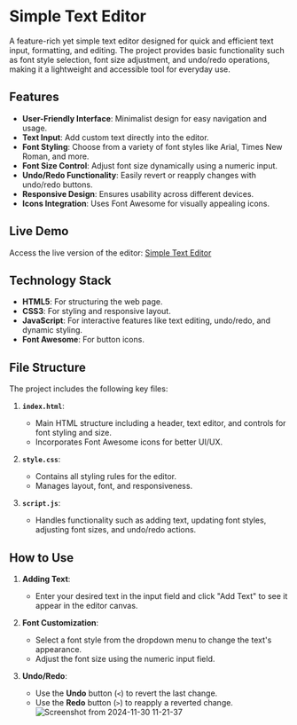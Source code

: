 # Simple Text Editor

A feature-rich yet simple text editor designed for quick and efficient text input, formatting, and editing. The project provides basic functionality such as font style selection, font size adjustment, and undo/redo operations, making it a lightweight and accessible tool for everyday use.

## Features

- **User-Friendly Interface**: Minimalist design for easy navigation and usage.
- **Text Input**: Add custom text directly into the editor.
- **Font Styling**: Choose from a variety of font styles like Arial, Times New Roman, and more.
- **Font Size Control**: Adjust font size dynamically using a numeric input.
- **Undo/Redo Functionality**: Easily revert or reapply changes with undo/redo buttons.
- **Responsive Design**: Ensures usability across different devices.
- **Icons Integration**: Uses Font Awesome for visually appealing icons.

## Live Demo

Access the live version of the editor: [Simple Text Editor](https://simple-text-editor-psi.vercel.app)

## Technology Stack

- **HTML5**: For structuring the web page.
- **CSS3**: For styling and responsive layout.
- **JavaScript**: For interactive features like text editing, undo/redo, and dynamic styling.
- **Font Awesome**: For button icons.

## File Structure

The project includes the following key files:

1. **`index.html`**:
   - Main HTML structure including a header, text editor, and controls for font styling and size.
   - Incorporates Font Awesome icons for better UI/UX.

2. **`style.css`**:
   - Contains all styling rules for the editor.
   - Manages layout, font, and responsiveness.

3. **`script.js`**:
   - Handles functionality such as adding text, updating font styles, adjusting font sizes, and undo/redo actions.

## How to Use

1. **Adding Text**:
   - Enter your desired text in the input field and click "Add Text" to see it appear in the editor canvas.

2. **Font Customization**:
   - Select a font style from the dropdown menu to change the text's appearance.
   - Adjust the font size using the numeric input field.

3. **Undo/Redo**:
   - Use the **Undo** button (`<`) to revert the last change.
   - Use the **Redo** button (`>`) to reapply a reverted change.
![Screenshot from 2024-11-30 11-21-37](https://github.com/user-attachments/assets/63c7d518-ebea-4abf-9598-19ae1a123388)



